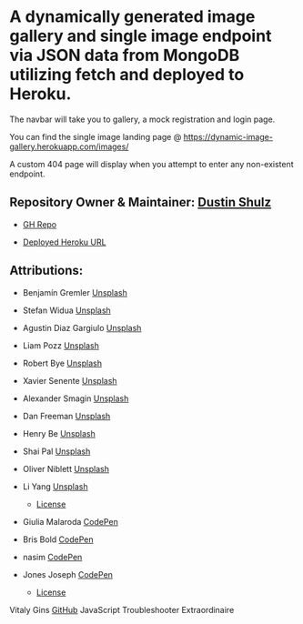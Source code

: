 # A dynamically generated image gallery and single image endpoint via JSON data from MongoDB utilizing fetch and deployed to Heroku.

The navbar will take you to gallery, a mock registration and login page. 

You can find the single image landing page @ https://dynamic-image-gallery.herokuapp.com/images/

A custom 404 page will display when you attempt to enter any non-existent endpoint.

## Repository Owner & Maintainer: [Dustin Shulz](https://github.com/cowtowndusty)

- [GH Repo](https://github.com/cowtowndusty/dynamic-image-gallery)

- [Deployed Heroku URL](https://dynamic-image-gallery.herokuapp.com/)

## Attributions:

- Benjamín Gremler
[Unsplash](https://unsplash.com/photos/q_TzfAt4NQ8)
- Stefan Widua
[Unsplash](https://unsplash.com/photos/iPOZf3tQfHA)
- Agustin Diaz Gargiulo
[Unsplash](https://unsplash.com/photos/7F65HDP0-E0)
- Liam Pozz
[Unsplash](https://unsplash.com/photos/HZvGtncWvyQ)
- Robert Bye
[Unsplash](https://unsplash.com/photos/cKBsq-5U17A)
- Xavier Senente
[Unsplash](https://unsplash.com/photos/poOUmJA4qCU)
- Alexander Smagin
[Unsplash](https://unsplash.com/photos/B_F3hj-Z_Sc)
- Dan Freeman
[Unsplash](https://unsplash.com/photos/hIKVSVKH7No)
- Henry Be
[Unsplash](https://unsplash.com/photos/DpI-_wydgJM)
- Shai Pal
[Unsplash](https://unsplash.com/photos/i-Z7wYk8AhA)
- Oliver Niblett
[Unsplash](https://unsplash.com/photos/wh-7GeXxItI)
- Li Yang
[Unsplash](https://unsplash.com/photos/5h_dMuX_7RE)
  - [License](https://unsplash.com/license)

- Giulia Malaroda
[CodePen](https://codepen.io/giuliamalaroda/pen/QBOGdG)
- Bris Bold
[CodePen](https://codepen.io/brisbold/pen/MWKXbyz)
- nasim
[CodePen](https://codepen.io/nasim97/pen/eYzxdyL)
- Jones Joseph
[CodePen](https://codepen.io/jo_Geek/pen/xgbaEr)
  - [License](https://blog.codepen.io/documentation/licensing/)

Vitaly Gins [GitHub](https://github.com/gvitaly87) JavaScript Troubleshooter Extraordinaire


